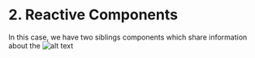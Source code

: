 # 2. Reactive Components

In this case, we have two siblings components which share information about the 
![alt text](https://www.google.com/url?sa=i&url=https%3A%2F%2Fitnext.io%2Fangular-effective-component-patterns-f5f7f08e2072&psig=AOvVaw2lj0BEkz5-2bTWfZi3qeF0&ust=1633080709708000&source=images&cd=vfe&ved=0CAsQjRxqFwoTCPDlwfexpvMCFQAAAAAdAAAAABAD)